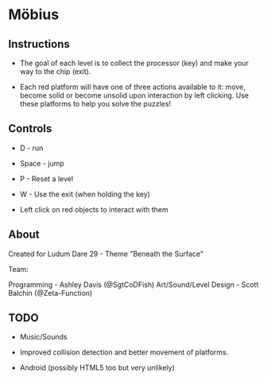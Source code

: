 Möbius
======

Instructions
------------
- The goal of each level is to collect the processor (key) and make your way to the chip (exit).

- Each red platform will have one of three actions available to it: move, become solid or become unsolid upon interaction by left clicking. Use these platforms to help you solve the puzzles!

Controls
--------
- D - run

- Space - jump

- P - Reset a level

- W - Use the exit (when holding the key)

- Left click on red objects to interact with them


About
-----

Created for Ludum Dare 29 - Theme "Beneath the Surface"

Team:

Programming - Ashley Davis (@SgtCoDFish)
Art/Sound/Level Design - Scott Balchin (@Zeta-Function)

TODO
----

- Music/Sounds

- Improved collision detection and better movement of platforms.

- Android (possibly HTML5 too but very unlikely)